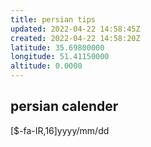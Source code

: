 ```yaml
---
title: persian tips
updated: 2022-04-22 14:58:45Z
created: 2022-04-22 14:58:20Z
latitude: 35.69800000
longitude: 51.41150000
altitude: 0.0000
---
```




## persian calender
[$-fa-IR,16]yyyy/mm/dd

